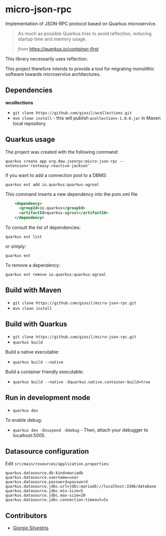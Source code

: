 # micro-json-rpc

Implementation of JSON-RPC protocol based on Quarkus microservice.

> As much as possible Quarkus tries to avoid reflection, reducing startup time and memory usage.
>
> *from https://quarkus.io/container-first*

This library necessarily uses reflection.

This project therefore intends to provide a tool for migrating monolithic software towards microservice architectures.

## Dependencies

**wcollections**

- `git clone https://github.com/giosil/wcollections.git` 
- `mvn clean install` - this will publish `wcollections-1.0.0.jar` in Maven local repository

## Quarkus usage

The project was created with the following command:

`quarkus create app org.dew.jsonrpc:micro-json-rpc --extension='resteasy-reactive-jackson'`

If you want to add a connection pool to a DBMS:

`quarkus ext add io.quarkus:quarkus-agroal`

This command inserts a new dependency into the pom.xml file

```xml
    <dependency>
      <groupId>io.quarkus</groupId>
      <artifactId>quarkus-agroal</artifactId>
    </dependency>
```

To consult the list of dependencies:

`quarkus ext list`

or simply:

`quarkus ext`

To remove a dependency:

`quarkus ext remove io.quarkus:quarkus-agroal`

## Build with Maven

- `git clone https://github.com/giosil/micro-json-rpc.git`
- `mvn clean install`

## Build with Quarkus

- `git clone https://github.com/giosil/micro-json-rpc.git`
- `quarkus build`

Build a native executable:

- `quarkus build --native`

Build a container friendly executable:

- `quarkus build --native -Dquarkus.native.container-build=true`

## Run in development mode

- `quarkus dev`

To enable debug:

- `quarkus dev -Dsuspend -Ddebug` - Then, attach your debugger to localhost:5005.

## Datasource configuration

Edit `src/main/resources/application.properties`:

```
quarkus.datasource.db-kind=mariadb
quarkus.datasource.username=user
quarkus.datasource.password=password
quarkus.datasource.jdbc.url=jdbc:mariadb://localhost:3306/database
quarkus.datasource.jdbc.min-size=5
quarkus.datasource.jdbc.max-size=20
quarkus.datasource.jdbc.connection-timeout=5s
```

## Contributors

* [Giorgio Silvestris](https://github.com/giosil)